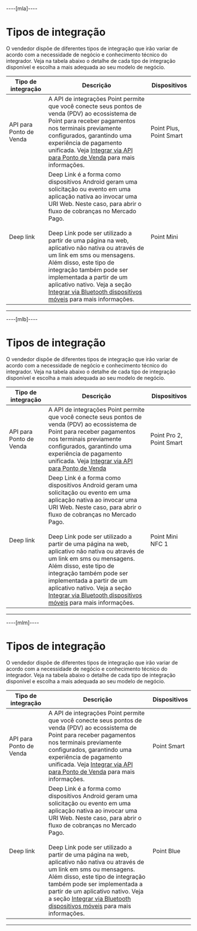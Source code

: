 ----[mla]----
# Tipos de integração

O vendedor dispõe de diferentes tipos de integração que irão variar de acordo com a necessidade de negócio e conhecimento técnico do integrador. Veja na tabela abaixo o detalhe de cada tipo de integração disponível e escolha a mais adequada ao seu modelo de negócio.

| Tipo de integração  | Descrição  | Dispositivos  |
| --- | --- | --- |
| API para Ponto de Venda  | A API de integrações Point permite que você conecte seus pontos de venda (PDV) ao ecossistema de Point para receber pagamentos nos terminais previamente configurados, garantindo uma experiência de pagamento unificada. Veja [Integrar via API para Ponto de Venda](/developers/pt/docs/mp-point/integration-configuration/integrate-with-pdv/introduction) para mais informações. | Point Plus, Point Smart |
| Deep link  | Deep Link é a forma como dispositivos Android geram uma solicitação ou evento em uma aplicação nativa ao invocar uma URI Web. Neste caso, para abrir o fluxo de cobranças no Mercado Pago. <br><br> Deep Link pode ser utilizado a partir de uma página na web, aplicativo não nativa ou através de um link em sms ou mensagens. Além disso, este tipo de integração também pode ser implementada a partir de um aplicativo nativo. Veja a seção [Integrar via Bluetooth dispositivos móveis](/developers/pt/docs/mp-point/integration-configuration/integrate-mobile-devices/introduction) para mais informações.  | Point Mini  |


------------

----[mlb]----
# Tipos de integração

O vendedor dispõe de diferentes tipos de integração que irão variar de acordo com a necessidade de negócio e conhecimento técnico do integrador. Veja na tabela abaixo o detalhe de cada tipo de integração disponível e escolha a mais adequada ao seu modelo de negócio.

| Tipo de integração  | Descrição  | Dispositivos  |
| --- | --- | --- |
| API para Ponto de Venda  | A API de integrações Point permite que você conecte seus pontos de venda (PDV) ao ecossistema de Point para receber pagamentos nos terminais previamente configurados, garantindo uma experiência de pagamento unificada. Veja [Integrar via API para Ponto de Venda](/developers/pt/docs/mp-point/integration-configuration/integrate-with-pdv/introduction) | Point Pro 2, Point Smart |
| Deep link  | Deep Link é a forma como dispositivos Android geram uma solicitação ou evento em uma aplicação nativa ao invocar uma URI Web. Neste caso, para abrir o fluxo de cobranças no Mercado Pago. <br><br> Deep Link pode ser utilizado a partir de uma página na web, aplicativo não nativa ou através de um link em sms ou mensagens. Além disso, este tipo de integração também pode ser implementada a partir de um aplicativo nativo. Veja a seção [Integrar via Bluetooth dispositivos móveis](/developers/pt/docs/mp-point/integration-configuration/integrate-mobile-devices/introduction) para mais informações.  | Point Mini NFC 1  |


------------

----[mlm]----
# Tipos de integração

O vendedor dispõe de diferentes tipos de integração que irão variar de acordo com a necessidade de negócio e conhecimento técnico do integrador. Veja na tabela abaixo o detalhe de cada tipo de integração disponível e escolha a mais adequada ao seu modelo de negócio.

| Tipo de integração  | Descrição  | Dispositivos  |
| --- | --- | --- |
| API para Ponto de Venda  | A API de integrações Point permite que você conecte seus pontos de venda (PDV) ao ecossistema de Point para receber pagamentos nos terminais previamente configurados, garantindo uma experiência de pagamento unificada. Veja [Integrar via API para Ponto de Venda](/developers/pt/docs/mp-point/integration-configuration/integrate-with-pdv/introduction) para mais informações. | Point Smart |
| Deep link  | Deep Link é a forma como dispositivos Android geram uma solicitação ou evento em uma aplicação nativa ao invocar uma URI Web. Neste caso, para abrir o fluxo de cobranças no Mercado Pago. <br><br> Deep Link pode ser utilizado a partir de uma página na web, aplicativo não nativa ou através de um link em sms ou mensagens. Além disso, este tipo de integração também pode ser implementada a partir de um aplicativo nativo.  Veja a seção [Integrar via Bluetooth dispositivos móveis](/developers/pt/docs/mp-point/integration-configuration/integrate-mobile-devices/introduction) para mais informações.  | Point Blue  |

------------
